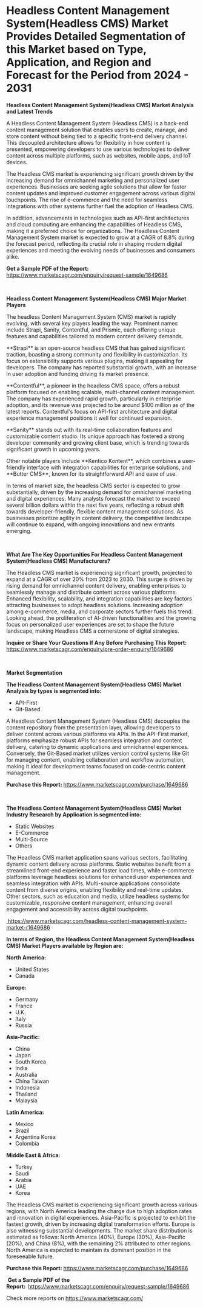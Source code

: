 <p><h1>Headless Content Management System(Headless CMS) Market Provides Detailed Segmentation of this Market based on Type, Application, and Region and Forecast for the Period from 2024 - 2031</h1></p><p><strong>Headless Content Management System(Headless CMS) Market Analysis and Latest Trends</strong></p>
<p><p>A Headless Content Management System (Headless CMS) is a back-end content management solution that enables users to create, manage, and store content without being tied to a specific front-end delivery channel. This decoupled architecture allows for flexibility in how content is presented, empowering developers to use various technologies to deliver content across multiple platforms, such as websites, mobile apps, and IoT devices. </p><p>The Headless CMS market is experiencing significant growth driven by the increasing demand for omnichannel marketing and personalized user experiences. Businesses are seeking agile solutions that allow for faster content updates and improved customer engagement across various digital touchpoints. The rise of e-commerce and the need for seamless integrations with other systems further fuel the adoption of Headless CMS.</p><p>In addition, advancements in technologies such as API-first architectures and cloud computing are enhancing the capabilities of Headless CMS, making it a preferred choice for organizations. The Headless Content Management System market is expected to grow at a CAGR of 8.8% during the forecast period, reflecting its crucial role in shaping modern digital experiences and meeting the evolving needs of businesses and consumers alike.</p></p>
<p><strong>Get a Sample PDF of the Report:&nbsp;</strong> <a href="https://www.marketscagr.com/enquiry/request-sample/1649686?utm_campaign=1905&utm_medium=2&utm_source=Github&utm_content=ia&utm_term=29122024&utm_id=headless-content-management-systemheadless-cms">https://www.marketscagr.com/enquiry/request-sample/1649686</a></p>
<p>&nbsp;</p>
<p><strong>Headless Content Management System(Headless CMS) Major Market Players</strong></p>
<p><p>The headless Content Management System (CMS) market is rapidly evolving, with several key players leading the way. Prominent names include Strapi, Sanity, Contentful, and Prismic, each offering unique features and capabilities tailored to modern content delivery demands.</p><p>**Strapi** is an open-source headless CMS that has gained significant traction, boasting a strong community and flexibility in customization. Its focus on extensibility supports various plugins, making it appealing for developers. The company has reported substantial growth, with an increase in user adoption and funding driving its market presence.</p><p>**Contentful**, a pioneer in the headless CMS space, offers a robust platform focused on enabling scalable, multi-channel content management. The company has experienced rapid growth, particularly in enterprise adoption, and its revenue was projected to be around $100 million as of the latest reports. Contentful's focus on API-first architecture and digital experience management positions it well for continued expansion.</p><p>**Sanity** stands out with its real-time collaboration features and customizable content studio. Its unique approach has fostered a strong developer community and growing client base, which is trending towards significant growth in upcoming years.</p><p>Other notable players include **Kentico Kontent**, which combines a user-friendly interface with integration capabilities for enterprise solutions, and **Butter CMS**, known for its straightforward API and ease of use. </p><p>In terms of market size, the headless CMS sector is expected to grow substantially, driven by the increasing demand for omnichannel marketing and digital experiences. Many analysts forecast the market to exceed several billion dollars within the next five years, reflecting a robust shift towards developer-friendly, flexible content management solutions. As businesses prioritize agility in content delivery, the competitive landscape will continue to expand, with ongoing innovations and new entrants emerging.</p></p>
<p>&nbsp;</p>
<p><strong>What Are The Key Opportunities For Headless Content Management System(Headless CMS) Manufacturers?</strong></p>
<p><p>The Headless CMS market is experiencing significant growth, projected to expand at a CAGR of over 20% from 2023 to 2030. This surge is driven by rising demand for omnichannel content delivery, enabling enterprises to seamlessly manage and distribute content across various platforms. Enhanced flexibility, scalability, and integration capabilities are key factors attracting businesses to adopt headless solutions. Increasing adoption among e-commerce, media, and corporate sectors further fuels this trend. Looking ahead, the proliferation of AI-driven functionalities and the growing focus on personalized user experiences are set to shape the future landscape, making Headless CMS a cornerstone of digital strategies.</p></p>
<p><strong>Inquire or Share Your Questions If Any Before Purchasing This Report:</strong> <a href="https://www.marketscagr.com/enquiry/pre-order-enquiry/1649686?utm_campaign=1905&utm_medium=2&utm_source=Github&utm_content=ia&utm_term=29122024&utm_id=headless-content-management-systemheadless-cms">https://www.marketscagr.com/enquiry/pre-order-enquiry/1649686</a></p>
<p>&nbsp;</p>
<p><strong>Market Segmentation</strong></p>
<p><strong>The Headless Content Management System(Headless CMS) Market Analysis by types is segmented into:</strong></p>
<p><ul><li>API-First</li><li>Git-Based</li></ul></p>
<p><p>A Headless Content Management System (Headless CMS) decouples the content repository from the presentation layer, allowing developers to deliver content across various platforms via APIs. In the API-First market, platforms emphasize robust APIs for seamless integration and content delivery, catering to dynamic applications and omnichannel experiences. Conversely, the Git-Based market utilizes version control systems like Git for managing content, enabling collaboration and workflow automation, making it ideal for development teams focused on code-centric content management.</p></p>
<p><strong>Purchase this Report:&nbsp;</strong><a href="https://www.marketscagr.com/purchase/1649686?utm_campaign=1905&utm_medium=2&utm_source=Github&utm_content=ia&utm_term=29122024&utm_id=headless-content-management-systemheadless-cms">https://www.marketscagr.com/purchase/1649686</a></p>
<p>&nbsp;</p>
<p><strong>The Headless Content Management System(Headless CMS) Market Industry Research by Application is segmented into:</strong></p>
<p><ul><li>Static Websites</li><li>E-Commerce</li><li>Multi-Source</li><li>Others</li></ul></p>
<p><p>The Headless CMS market application spans various sectors, facilitating dynamic content delivery across platforms. Static websites benefit from a streamlined front-end experience and faster load times, while e-commerce platforms leverage headless solutions for enhanced user experiences and seamless integration with APIs. Multi-source applications consolidate content from diverse origins, enabling flexibility and real-time updates. Other sectors, such as education and media, utilize headless systems for customizable, responsive content management, enhancing overall engagement and accessibility across digital touchpoints.</p></p>
<p><a href="https://www.marketscagr.com/headless-content-management-system-market-r1649686?utm_campaign=1905&utm_medium=2&utm_source=Github&utm_content=ia&utm_term=29122024&utm_id=headless-content-management-systemheadless-cms">&nbsp;https://www.marketscagr.com/headless-content-management-system-market-r1649686</a></p>
<p><strong>In terms of Region, the Headless Content Management System(Headless CMS) Market Players available by Region are:</strong></p>
<p>
    <p> <strong> North America: </strong>
        <ul>
            <li>United States</li>
            <li>Canada</li>
        </ul>
        </p> 
    <p> <strong> Europe: </strong>
        <ul>
            <li>Germany</li>
            <li>France</li>
            <li>U.K.</li>
            <li>Italy</li>
            <li>Russia</li>
        </ul>
        </p> 
    <p> <strong> Asia-Pacific: </strong>
        <ul>
            <li>China</li>
            <li>Japan</li>
            <li>South Korea</li>
            <li>India</li>
            <li>Australia</li>
            <li>China Taiwan</li>
            <li>Indonesia</li>
            <li>Thailand</li>
            <li>Malaysia</li>
        </ul>
        </p> 
    <p> <strong> Latin America: </strong>
        <ul>
            <li>Mexico</li>
            <li>Brazil</li>
            <li>Argentina Korea</li>
            <li>Colombia</li>
        </ul>
        </p> 
    <p> <strong> Middle East & Africa: </strong>
        <ul>
            <li>Turkey</li>
            <li>Saudi</li>
            <li>Arabia</li>
            <li>UAE</li>
            <li>Korea</li>
        </ul>
    </p>
    </p>
<p><p>The Headless CMS market is experiencing significant growth across various regions, with North America leading the charge due to high adoption rates and innovation in digital experiences. Asia-Pacific is projected to exhibit the fastest growth, driven by increasing digital transformation efforts. Europe is also witnessing substantial developments. The market share distribution is estimated as follows: North America (40%), Europe (30%), Asia-Pacific (20%), and China (8%), with the remaining 2% attributed to other regions. North America is expected to maintain its dominant position in the foreseeable future.</p></p>
<p><strong>Purchase this Report: </strong><a href="https://www.marketscagr.com/purchase/1649686?utm_campaign=1905&utm_medium=2&utm_source=Github&utm_content=ia&utm_term=29122024&utm_id=headless-content-management-systemheadless-cms">https://www.marketscagr.com/purchase/1649686</a></p>
<p>&nbsp;<strong>Get a Sample PDF of the Report:&nbsp;&nbsp;</strong><a href="https://www.marketscagr.com/enquiry/request-sample/1649686?utm_campaign=1905&utm_medium=2&utm_source=Github&utm_content=ia&utm_term=29122024&utm_id=headless-content-management-systemheadless-cms">https://www.marketscagr.com/enquiry/request-sample/1649686</a></p>
<p><strong></strong></p>
<p>Check more reports on <a href="https://www.marketscagr.com/?utm_campaign=1905&utm_medium=2&utm_source=Github&utm_content=ia&utm_term=29122024&utm_id=headless-content-management-systemheadless-cms">https://www.marketscagr.com/</a></p>
